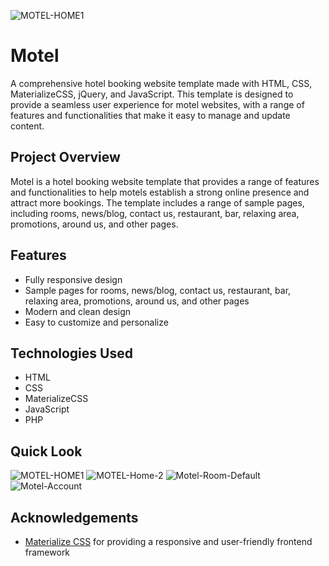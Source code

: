 ![MOTEL-HOME1](https://github.com/user-attachments/assets/85804458-a0d5-45ae-9f88-4e40b377daea)
# Motel
A comprehensive hotel booking website template made with HTML, CSS, MaterializeCSS, jQuery, and JavaScript. This template is designed to provide a seamless user experience for motel websites, with a range of features and functionalities that make it easy to manage and update content.



## Project Overview

Motel is a hotel booking website template that provides a range of features and functionalities to help motels establish a strong online presence and attract more bookings. The template includes a range of sample pages, including rooms, news/blog, contact us, restaurant, bar, relaxing area, promotions, around us, and other pages.
## Features

- Fully responsive design
- Sample pages for rooms, news/blog, contact us, restaurant, bar, relaxing area, promotions, around us, and other pages
- Modern and clean design
- Easy to customize and personalize


## Technologies Used
- HTML
- CSS
- MaterializeCSS
- JavaScript
- PHP


## Quick Look

![MOTEL-HOME1](https://github.com/user-attachments/assets/b0f4c31a-06ec-4e3a-b5b4-060a34247c0c)
![MOTEL-Home-2](https://github.com/user-attachments/assets/b641baf5-ab8b-4120-a218-f2469f8b5914)
![Motel-Room-Default](https://github.com/user-attachments/assets/1ca420d6-273a-4d20-b130-c56b3ba3f2f2)
![Motel-Account](https://github.com/user-attachments/assets/baad1b74-e7e2-48f3-a07f-91b6e81a3308)


## Acknowledgements
 - [Materialize CSS](https://materializecss.com/) for providing a responsive and user-friendly frontend framework

